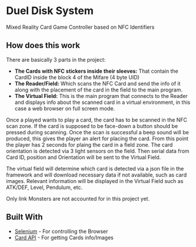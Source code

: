 # Duel Disk System 
 Mixed Reality Card Game Controller based on NFC Identifiers
 
## How does this work
There are basically 3 parts in the project:
* **The Cards with NFC stickers inside their sleeves:** That contain the CardID inside the block 4 of the Mifare (4 byte UID)
* **The Reader/Field:** Which scans the NFC Card and send the info of it along with the placement of the card in the field to the main program. 
* **The Virtual Field:** This is the main program that connects to the Reader and displays info about the scanned card in a virtual environment, in this case a web browser on full screen mode.

Once a played wants to play a card, the card has to be scanned in the NFC scan zone. If the card is supposed to be face-down a button should be pressed during scanning. Once the scan is successful a beep sound will be produced, this gives the player an alert for placing the card. From this point the player has 2 seconds for plaing the card in a field zone. The card orientation is detected via 3 light sensors on the field. Then serial data from Card ID, position and Orientation will be sent to the Virtual Field.

The virtual field will determine which card is detected via a json file in the framework and will download necessary data if not available, such as card images. Relevant information will be displayed in the Virtual Field such as ATK/DEF, Level, Pendulum, etc. 

Only link Monsters are not accounted for in this project yet. 

## Built With
* [Selenium](https://selenium-python.readthedocs.io/) - For controlling the Browser
* [Card API](https://db.ygoprodeck.com/api-guide/?utm_source=share&utm_medium=ios_app&utm_name=iossmf) - For getting Cards info/Images
